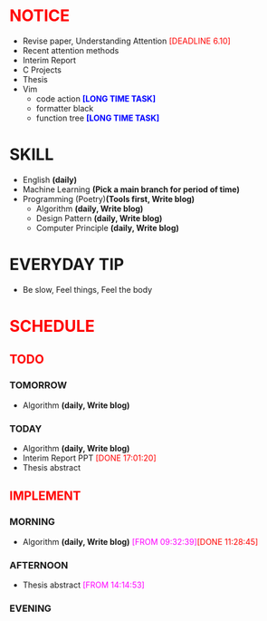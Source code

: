# <font color=red>NOTICE</font>

- Revise paper, Understanding Attention <font color=red>[DEADLINE 6.10]</font>
- Recent attention methods
- Interim Report
- C Projects
- Thesis
- Vim
  - code action <font color=blue>**[LONG TIME TASK]**</font>
  - formatter black
  - function tree <font color=blue>**[LONG TIME TASK]**</font>

# SKILL

- English **(daily)**
- Machine Learning **(Pick a main branch for period of time)**
- Programming (Poetry)**(Tools first, Write blog)**
  - Algorithm **(daily, Write blog)**
  - Design Pattern **(daily, Write blog)**
  - Computer Principle **(daily, Write blog)**

# EVERYDAY TIP

- Be slow, Feel things, Feel the body

# <font color=red>SCHEDULE</font>

## <font color=red>TODO</font>

### TOMORROW

- Algorithm **(daily, Write blog)**

### TODAY

- Algorithm **(daily, Write blog)**
- Interim Report PPT <font color=red>[DONE 17:01:20]</font>
- Thesis abstract

## <font color=red>IMPLEMENT</font>

### MORNING

- Algorithm **(daily, Write blog)** <font color=magenta>[FROM
  09:32:39]</font><font color=red>[DONE 11:28:45]</font>

### AFTERNOON

- Thesis abstract <font color=magenta>[FROM 14:14:53]</font>

### EVENING
